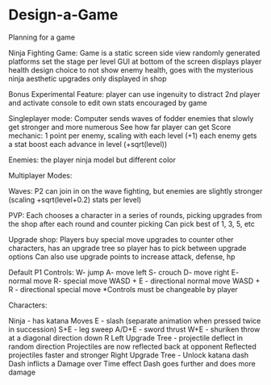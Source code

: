 # Design-a-Game
Planning for a game
 
Ninja Fighting Game:
Game is a static screen side view
randomly generated platforms set the stage per level
GUI at bottom of the screen displays player health
design choice to not show enemy health, goes with the mysterious ninja aesthetic
upgrades only displayed in shop
      
Bonus Experimental Feature:
player can use ingenuity to distract 2nd player and activate console to edit own stats
encouraged by game

Singleplayer mode:
Computer sends waves of fodder enemies that slowly get stronger and more numerous
See how far player can get
Score mechanic: 1 point per enemy, scaling with each level (+1)
each enemy gets a stat boost each advance in level (+sqrt(level))

Enemies:
the player ninja model but different color

Multiplayer Modes:

Waves:
P2 can join in on the wave fighting, but enemies are slightly stronger (scaling +sqrt(level+0.2) stats per level)

PVP:
Each chooses a character in a series of rounds, picking upgrades from the shop after each round and counter picking
Can pick best of 1, 3, 5, etc

Upgrade shop:
Players buy special move upgrades to counter other characters, has an upgrade tree so player has to pick between upgrade options
Can also use upgrade points to increase attack, defense, hp

Default P1 Controls:
W- jump
A- move left
S- crouch
D- move right
E- normal move
R- special move
WASD + E - directional normal move
WASD + R - directional special move
*Controls must be changeable by player


Characters:

Ninja - has katana
Moves
E - slash (separate animation when pressed twice in succession)
S+E - leg sweep
A/D+E - sword thrust
W+E - shuriken throw at a diagonal direction down
R
Left Upgrade Tree - projectile deflect in random direction
Projectiles are now reflected back at opponent
Reflected projectiles faster and stronger
Right Upgrade Tree - Unlock katana dash
Dash inflicts a Damage over Time effect
Dash goes further and does more damage

